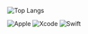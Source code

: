 ![Top Langs](https://github-readme-stats.vercel.app/api/top-langs/?username=dennisvmazijk&layout=compact)

![Apple](https://img.shields.io/badge/Apple-%23000000.svg?style=for-the-badge&logo=apple&logoColor=white)
![Xcode](https://img.shields.io/badge/Xcode-007ACC?style=for-the-badge&logo=Xcode&logoColor=white)
![Swift](https://img.shields.io/badge/swift-F54A2A?style=for-the-badge&logo=swift&logoColor=white)
